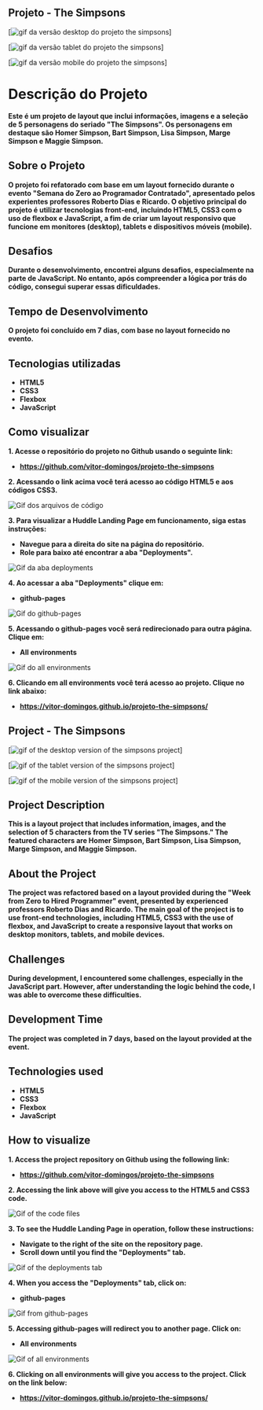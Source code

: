 ## Projeto - The Simpsons

[<img src="./gif do projeto the simpsons.gif" alt="gif da versão desktop do projeto the simpsons">]

[<img src="./gif do projeto the simpsons tablet.gif" alt="gif da versão tablet do projeto the simpsons">]

[<img src="./gif do projeto the simpsons mobile.gif" alt="gif da versão mobile do projeto the simpsons">]

# Descrição do Projeto

**Este é um projeto de layout que inclui informações, imagens e a seleção de 5 personagens do seriado "The Simpsons". Os personagens em destaque são Homer Simpson, Bart Simpson, Lisa Simpson, Marge Simpson e Maggie Simpson.**

## Sobre o Projeto

**O projeto foi refatorado com base em um layout fornecido durante o evento "Semana do Zero ao Programador Contratado", apresentado pelos experientes professores Roberto Dias e Ricardo. O objetivo principal do projeto é utilizar tecnologias front-end, incluindo HTML5, CSS3 com o uso de flexbox e JavaScript, a fim de criar um layout responsivo que funcione em monitores (desktop), tablets e dispositivos móveis (mobile).**

## Desafios

**Durante o desenvolvimento, encontrei alguns desafios, especialmente na parte de JavaScript. No entanto, após compreender a lógica por trás do código, consegui superar essas dificuldades.**

## Tempo de Desenvolvimento

**O projeto foi concluído em 7 dias, com base no layout fornecido no evento.**


## Tecnologias utilizadas

- **HTML5**
- **CSS3**
- **Flexbox**
- **JavaScript**

## Como visualizar

**1. Acesse o repositório do projeto no Github usando o seguinte link:**

- **https://github.com/vitor-domingos/projeto-the-simpsons**


**2. Acessando o link acima você terá acesso ao código HTML5 e aos códigos CSS3.**

![Gif dos arquivos de código](./gif%20dos%20arquivos%20de%20c%C3%B3digo%20do%20projeto%20the%20simpsons.gif)

**3. Para visualizar a Huddle Landing Page em funcionamento, siga estas instruções:**

- **Navegue para a direita do site na página do repositório.**
- **Role para baixo até encontrar a aba "Deployments".**

![Gif da aba deployments](./gif%20da%20aba%20deployments%20do%20projeto%20the%20simpsons%20.gif)

**4. Ao acessar a aba "Deployments" clique em:**

- **github-pages**

![Gif do github-pages](./gif%20do%20github-pages%20do%20projeto%20the%20simpsons%20.gif)

**5. Acessando o github-pages você será redirecionado para outra página. Clique em:**

- **All environments**

![Gif do all environments](./gif%20all%20environments.gif)

**6. Clicando em all environments você terá acesso ao projeto. Clique no link abaixo:**

- **https://vitor-domingos.github.io/projeto-the-simpsons/**

## Project - The Simpsons

[<img src="./gif do projeto the simpsons.gif" alt="gif of the desktop version of the simpsons project">]

[<img src="./gif do projeto the simpsons tablet.gif" alt="gif of the tablet version of the simpsons project">]

[<img src="./gif do projeto the simpsons mobile.gif" alt="gif of the mobile version of the simpsons project">]

## Project Description

**This is a layout project that includes information, images, and the selection of 5 characters from the TV series "The Simpsons." The featured characters are Homer Simpson, Bart Simpson, Lisa Simpson, Marge Simpson, and Maggie Simpson.**

## About the Project

**The project was refactored based on a layout provided during the "Week from Zero to Hired Programmer" event, presented by experienced professors Roberto Dias and Ricardo. The main goal of the project is to use front-end technologies, including HTML5, CSS3 with the use of flexbox, and JavaScript to create a responsive layout that works on desktop monitors, tablets, and mobile devices.**

## Challenges

**During development, I encountered some challenges, especially in the JavaScript part. However, after understanding the logic behind the code, I was able to overcome these difficulties.**

## Development Time

**The project was completed in 7 days, based on the layout provided at the event.**

## Technologies used

- **HTML5**
- **CSS3**
- **Flexbox**
- **JavaScript**

## How to visualize

**1. Access the project repository on Github using the following link:**

- **https://github.com/vitor-domingos/projeto-the-simpsons**


**2. Accessing the link above will give you access to the HTML5 and CSS3 code.**

![Gif of the code files](./gif%20dos%20arquivos%20de%20c%C3%B3digo%20do%20projeto%20the%20simpsons.gif)

**3. To see the Huddle Landing Page in operation, follow these instructions:**

- **Navigate to the right of the site on the repository page.**
- **Scroll down until you find the "Deployments" tab.**

![Gif of the deployments tab](./gif%20da%20aba%20deployments%20do%20projeto%20the%20simpsons%20.gif)
    

**4. When you access the "Deployments" tab, click on:**

- **github-pages**

![Gif from github-pages](./gif%20do%20github-pages%20do%20projeto%20the%20simpsons%20.gif)

**5. Accessing github-pages will redirect you to another page. Click on:**

- **All environments**

![Gif of all environments](./gif%20all%20environments.gif)

**6. Clicking on all environments will give you access to the project. Click on the link below:**

- **https://vitor-domingos.github.io/projeto-the-simpsons/**
